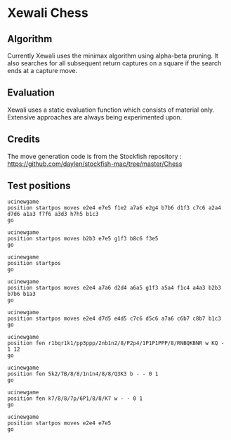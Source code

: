 # Xewali Chess

## Algorithm
Currently Xewali uses the minimax algorithm using alpha-beta pruning. It also searches for all subsequent return captures on a square if the search ends at a capture move.

## Evaluation
Xewali uses a static evaluation function which consists of material only. Extensive approaches are always being experimented upon.

## Credits
The move generation code is from the Stockfish repository : https://github.com/daylen/stockfish-mac/tree/master/Chess

## Test positions
```
ucinewgame
position startpos moves e2e4 e7e5 f1e2 a7a6 e2g4 b7b6 d1f3 c7c6 a2a4 d7d6 a1a3 f7f6 a3d3 h7h5 b1c3
go

ucinewgame
position startpos moves b2b3 e7e5 g1f3 b8c6 f3e5
go

ucinewgame
position startpos
go

ucinewgame
position startpos moves e2e4 a7a6 d2d4 a6a5 g1f3 a5a4 f1c4 a4a3 b2b3 b7b6 b1a3
go

ucinewgame
position startpos moves e2e4 d7d5 e4d5 c7c6 d5c6 a7a6 c6b7 c8b7 b1c3
go

ucinewgame
position fen r1bqr1k1/pp3ppp/2nb1n2/8/P2p4/1P1P1PPP/8/RNBQKBNR w KQ - 1 12
go

ucinewgame
position fen 5k2/7B/8/8/1n1n4/8/8/Q3K3 b - - 0 1
go

ucinewgame
position fen k7/8/8/7p/6P1/8/8/K7 w - - 0 1
go

ucinewgame
position startpos moves e2e4 e7e5
go
```
